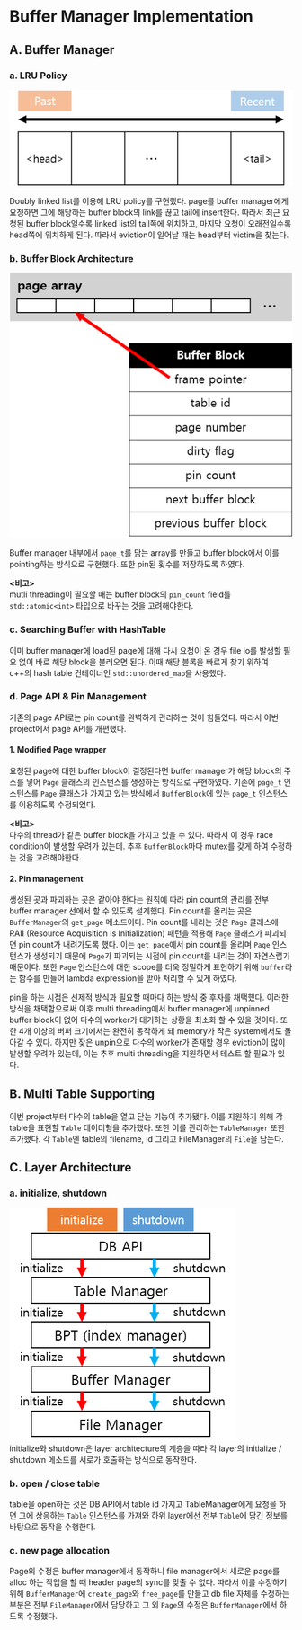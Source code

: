 # Buffer Manager Implementation

## A. Buffer Manager
### a. LRU Policy
![img_lru_policy](res/lru_policy.png)  
  
Doubly linked list를 이용해 LRU policy를 구현했다. page를 buffer manager에게 요청하면 그에 해당하는 buffer block의 link를 끊고 tail에 insert한다. 따라서 최근 요청된 buffer block일수록 linked list의 tail쪽에 위치하고, 마지막 요청이 오래전일수록 head쪽에 위치하게 된다. 따라서 eviction이 일어날 때는 head부터 victim을 찾는다.


### b. Buffer Block Architecture
![img_buffer_block](res/buffer_block.png)  

Buffer manager 내부에서 `page_t`를 담는 array를 만들고 buffer block에서 이를 pointing하는 방식으로 구현했다. 또한 pin된 횟수를 저장하도록 하였다. 

**<비고>**  
mutli threading이 필요할 때는 buffer block의 `pin_count` field를 `std::atomic<int>` 타입으로 바꾸는 것을 고려해야한다.


### c. Searching Buffer with HashTable
이미 buffer manager에 load된 page에 대해 다시 요청이 온 경우 file io를 발생할 필요 없이 바로 해당 block을 불러오면 된다. 이때 해당 블록을 빠르게 찾기 위하여 c++의 hash table 컨테이너인 `std::unordered_map`을 사용했다.


### d. Page API & Pin Management
기존의 page API로는 pin count를 완벽하게 관리하는 것이 힘들었다. 따라서 이번 project에서 page API를 개편했다.

#### 1. Modified Page wrapper
요청된 page에 대한 buffer block이 결정된다면 buffer manager가 해당 block의 주소를 넣어 `Page` 클래스의 인스턴스를 생성하는 방식으로 구현하였다. 기존에 `page_t` 인스턴스를 `Page` 클래스가 가지고 있는 방식에서 `BufferBlock`에 있는 `page_t` 인스턴스를 이용하도록 수정되었다.

**<비고>**  
다수의 thread가 같은 buffer block을 가지고 있을 수 있다. 따라서 이 경우 race condition이 발생할 우려가 있는데. 추후 `BufferBlock`마다 mutex를 갖게 하여 수정하는 것을 고려해야한다.

#### 2. Pin management
생성된 곳과 파괴하는 곳은 같아야 한다는 원칙에 따라 pin count의 관리를 전부 buffer manager 선에서 할 수 있도록 설계했다. Pin count를 올리는 곳은 `BufferManager`의 `get_page` 메소드이다. Pin count를 내리는 것은 `Page` 클래스에 RAII (Resource Acquisition Is Initialization) 패턴을 적용해 `Page` 클래스가 파괴되면 pin count가 내려가도록 했다. 이는 `get_page`에서 pin count를 올리며 `Page` 인스턴스가 생성되기 때문에 `Page`가 파괴되는 시점에 pin count를 내리는 것이 자연스럽기 때문이다. 또한 `Page` 인스턴스에 대한 scope를 더욱 정밀하게 표현하기 위해 `buffer`라는 함수를 만들어 lambda expression을 받아 처리할 수 있게 하였다.

pin을 하는 시점은 선제적 방식과 필요할 때마다 하는 방식 중 후자를 채택했다.
이러한 방식을 채택함으로써 이후 multi threading에서 buffer manager에 unpinned buffer block이 없어 다수의 worker가 대기하는 상황을 최소화 할 수 있을 것이다.
또한 4개 이상의 버퍼 크기에서는 완전히 동작하게 돼 memory가 작은 system에서도 돌아갈 수 있다.
하지만 잦은 unpin으로 다수의 worker가 존재할 경우 eviction이 많이 발생할 우려가 있는데, 이는 추후 multi threading을 지원하면서 테스트 할 필요가 있다.

## B. Multi Table Supporting
이번 project부터 다수의 table을 열고 닫는 기능이 추가됐다.
이를 지원하기 위해 각 table을 표현할 `Table` 데이터형을 추가했다. 또한 이를 관리하는 `TableManager` 또한 추가했다.
각 `Table`엔 table의 filename, id 그리고 FileManager의 `File`을 담는다.

## C. Layer Architecture
### a. initialize, shutdown
![initialize_shutdown](res/initialize_shutdown.png)  
initialize와 shutdown은 layer architecture의 계층을 따라 각 layer의 initialize / shutdown 메소드를 서로가 호출하는 방식으로 동작한다.

### b. open / close table
table을 open하는 것은 DB API에서 table id 가지고 TableManager에게 요청을 하면 그에 상응하는 `Table` 인스턴스를 가져와 하위 layer에선 전부 `Table`에 담긴 정보를 바탕으로 동작을 수행한다.

### c. new page allocation
Page의 수정은 buffer manager에서 동작하니 file manager에서 새로운 page를 alloc 하는 작업을 할 때 header page의 sync를 맞출 수 없다. 따라서 이를 수정하기 위해 `BufferManager`에 `create_page`와 `free_page`를 만들고 db file 자체를 수정하는 부분은 전부 `FileManager`에서 담당하고 그 외 `Page`의 수정은 `BufferManager`에서 하도록 수정했다.
